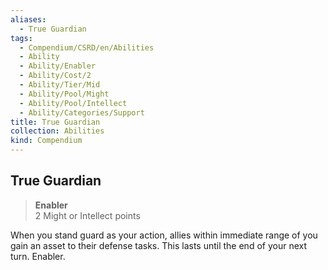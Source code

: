 ```yaml
---
aliases:
  - True Guardian
tags:
  - Compendium/CSRD/en/Abilities
  - Ability
  - Ability/Enabler
  - Ability/Cost/2
  - Ability/Tier/Mid
  - Ability/Pool/Might
  - Ability/Pool/Intellect
  - Ability/Categories/Support
title: True Guardian
collection: Abilities
kind: Compendium
---
```

## True Guardian  
>**Enabler**  
>2 Might or Intellect points
  
When you stand guard as your action, allies within immediate range of you gain an asset to their defense tasks. This lasts until the end of your next turn. Enabler.